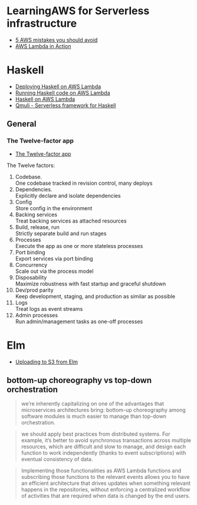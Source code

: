 # LearningAWS for Serverless infrastructure

* [5 AWS mistakes you should avoid](https://cloudonaut.io/5-aws-mistakes-you-should-avoid/)
* [AWS Lambda in Action](https://www.manning.com/books/aws-lambda-in-action)

# Haskell
* [Deploying Haskell on AWS Lambda](http://www.alfredodinapoli.com/posts/2017-03-16-deploying-haskell-on-aws-lambda.html)
* [Running Haskell code on AWS Lambda](https://github.com/abailly/aws-lambda-haskell)
* [Haskell on AWS Lambda](https://www.agileand.me/haskell-aws-lambda/)
* [Qmuli - Serverless framework for Haskell](https://github.com/qmuli/qmuli/)

## General

### The Twelve-factor app
* [The Twelve-factor app](https://12factor.net)

The Twelve factors:
1. Codebase. <br>One codebase tracked in revision control, many deploys
2. Dependencies. <br>Explicitly declare and isolate dependencies
3. Config<br>Store config in the environment
4. Backing services<br>Treat backing services as attached resources
5. Build, release, run<br>Strictly separate build and run stages
6. Processes<br>Execute the app as one or more stateless processes
7. Port binding<br>Export services via port binding
8. Concurrency<br>Scale out via the process model
9. Disposability<br>Maximize robustness with fast startup and graceful shutdown
10. Dev/prod parity<br>Keep development, staging, and production as similar as possible
11. Logs<br>Treat logs as event streams
12. Admin processes<br>Run admin/management tasks as one-off processes

# Elm
* [Uploading to S3 from Elm](http://simonh1000.github.io/2016/12/elm-s3-uploads/)

## bottom-up choreography vs top-down orchestration
> we’re inherently capitalizing on one of the advantages that microservices architectures bring: bottom-up choreography among software modules is much easier to manage than top-down orchestration.

> we should apply best practices from distributed systems. For example, it’s better to avoid synchronous transactions across multiple resources, which are difficult and slow to manage, and design each function to work independently (thanks to event subscriptions) with eventual consistency of data.
 
> Implementing those functionalities as AWS Lambda functions and subscribing those functions to the relevant events allows you to have an efficient architecture that drives updates when something relevant happens in the repositories, without enforcing a centralized workflow of activities that are required when data is changed by the end users. 
